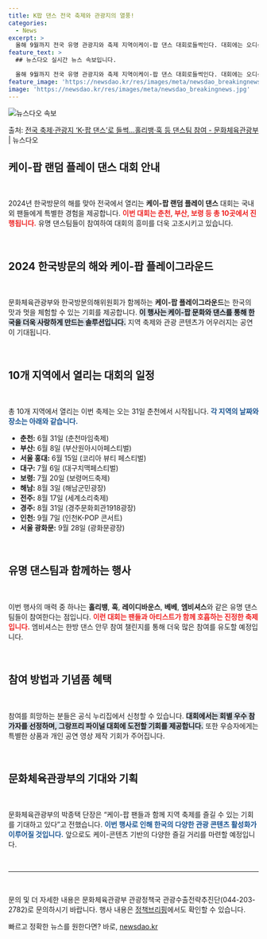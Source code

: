 ```yaml
---
title: K팝 댄스 전국 축제와 관광지의 열풍!
categories:
  - News
excerpt: >
  올해 9월까지 전국 유명 관광지와 축제 지역이케이-팝 댄스 대회로들썩인다. 대회에는 오디션예능프로인스트릿 우…
feature_text: >
  ## 뉴스다오 실시간 뉴스 속보입니다.

  올해 9월까지 전국 유명 관광지와 축제 지역이케이-팝 댄스 대회로들썩인다. 대회에는 오디션예능프로인스트릿 우…
feature_image: 'https://newsdao.kr/res/images/meta/newsdao_breakingnews.jpg'
image: 'https://newsdao.kr/res/images/meta/newsdao_breakingnews.jpg'
---
```


![뉴스다오 속보](https://newsdao.kr/res/images/meta/newsdao_breakingnews.jpg)

<p>출처: <a href="https://newsdao.kr/3876" rel="dofollow">전국 축제·관광지 ‘K-팝 댄스’로 들썩…홀리뱅·훅 등 댄스팀 참여 - 문화체육관광부</a> | 뉴스다오</p>

<h2 data-ke-size="size26">케이-팝 랜덤 플레이 댄스 대회 안내</h2>

<p data-ke-size="size16">&nbsp;</p>

2024년 한국방문의 해를 맞아 전국에서 열리는 <b>케이-팝 랜덤 플레이 댄스</b> 대회는 국내외 팬들에게 특별한 경험을 제공합니다. <b><span style="color: #ee2323;">이번 대회는 춘천, 부산, 보령 등 총 10곳에서 진행됩니다.</span></b> 유명 댄스팀들이 참여하여 대회의 흥미를 더욱 고조시키고 있습니다. 

<p data-ke-size="size16">&nbsp;</p>

<h2 data-ke-size="size26">2024 한국방문의 해와 케이-팝 플레이그라운드</h2>

<p data-ke-size="size16">&nbsp;</p>

문화체육관광부와 한국방문의해위원회가 함께하는 <b>케이-팝 플레이그라운드</b>는 한국의 맛과 멋을 체험할 수 있는 기회를 제공합니다. <b><span style="background-color: #21538527;">이 행사는 케이-팝 문화와 댄스를 통해 한국을 더욱 사랑하게 만드는 솔루션입니다.</span></b> 지역 축제와 관광 콘텐츠가 어우러지는 공연이 기대됩니다. 

<p data-ke-size="size16">&nbsp;</p>

<h2 data-ke-size="size26">10개 지역에서 열리는 대회의 일정</h2>

<p data-ke-size="size16">&nbsp;</p>

총 10개 지역에서 열리는 이번 축제는 오는 31일 춘천에서 시작됩니다. <b><span style="color: #1a5490;">각 지역의 날짜와 장소는 아래와 같습니다.</span></b>

<ul>
  <li><b>춘천:</b> 6월 31일 (춘천마임축제)</li>
  <li><b>부산:</b> 6월 8일 (부산원아시아페스티벌)</li>
  <li><b>서울 홍대:</b> 6월 15일 (코리아 뷰티 페스티벌)</li>
  <li><b>대구:</b> 7월 6일 (대구치맥페스티벌)</li>
  <li><b>보령:</b> 7월 20일 (보령머드축제)</li>
  <li><b>해남:</b> 8월 3일 (해남군민광장)</li>
  <li><b>전주:</b> 8월 17일 (세계소리축제)</li>
  <li><b>경주:</b> 8월 31일 (경주문화회관1918광장)</li>
  <li><b>인천:</b> 9월 7일 (인천K-POP 콘서트)</li>
  <li><b>서울 광화문:</b> 9월 28일 (광화문광장)</li>
</ul>

<p data-ke-size="size16">&nbsp;</p>

<h2 data-ke-size="size26">유명 댄스팀과 함께하는 행사</h2>

<p data-ke-size="size16">&nbsp;</p>

이번 행사의 매력 중 하나는 <b>홀리뱅</b>, <b>훅</b>, <b>레이디바운스</b>, <b>베베</b>, <b>엠비셔스</b>와 같은 유명 댄스팀들이 참여한다는 점입니다. <b><span style="color: #ee2323;">이런 대회는 팬들과 아티스트가 함께 호흡하는 진정한 축제입니다.</span></b> 엠비셔스는 한방 댄스 안무 참여 챌린지를 통해 더욱 많은 참여를 유도할 예정입니다.

<p data-ke-size="size16">&nbsp;</p>

<h2 data-ke-size="size26">참여 방법과 기념품 혜택</h2>

<p data-ke-size="size16">&nbsp;</p>

참여를 희망하는 분들은 공식 누리집에서 신청할 수 있습니다. <b><span style="background-color: #21538527;">대회에서는 회별 우수 참가자를 선정하며, 그랑프리 파이널 대회에 도전할 기회를 제공합니다.</span></b> 또한 우승자에게는 특별한 상품과 개인 공연 영상 제작 기회가 주어집니다.

<p data-ke-size="size16">&nbsp;</p>

<h2 data-ke-size="size26">문화체육관광부의 기대와 기획</h2>

<p data-ke-size="size16">&nbsp;</p>

문화체육관광부의 박종택 단장은 “케이-팝 팬들과 함께 지역 축제를 즐길 수 있는 기회를 기대하고 있다”고 전했습니다. <b><span style="color: #1a5490;">이번 행사로 인해 한국의 다양한 관광 콘텐츠 활성화가 이루어질 것입니다.</span></b> 앞으로도 케이-콘텐츠 기반의 다양한 즐길 거리를 마련할 예정입니다.

<p data-ke-size="size16">&nbsp;</p>

<hr>

<p data-ke-size="size16">&nbsp;</p>

문의 및 더 자세한 내용은 문화체육관광부 관광정책국 관광수출전략추진단(044-203-2782)로 문의하시기 바랍니다. 행사 내용은 [정책브리핑](https://blog.naver.com/2024playground)에서도 확인할 수 있습니다. 

빠르고 정확한 뉴스를 원한다면? 바로, <a href="https://newsdao.kr" rel="dofollow">newsdao.kr</a>


